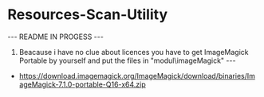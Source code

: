 # Resources-Scan-Utility

--- README IN PROGESS ---

1. Beacause i have no clue about licences you have to get ImageMagick Portable by yourself and put the files in "modul\imageMagick\" ---
  - https://download.imagemagick.org/ImageMagick/download/binaries/ImageMagick-7.1.0-portable-Q16-x64.zip
